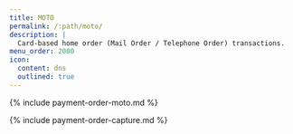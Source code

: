 ```yaml
---
title: MOTO
permalink: /:path/moto/
description: |
  Card-based home order (Mail Order / Telephone Order) transactions.
menu_order: 2000
icon:
  content: dns
  outlined: true
---
```


{% include payment-order-moto.md %}

{% include payment-order-capture.md %}
